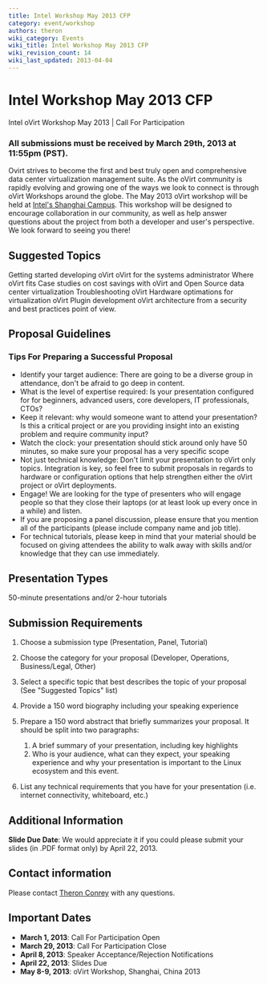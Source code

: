 ```yaml
---
title: Intel Workshop May 2013 CFP
category: event/workshop
authors: theron
wiki_category: Events
wiki_title: Intel Workshop May 2013 CFP
wiki_revision_count: 14
wiki_last_updated: 2013-04-04
---
```


# Intel Workshop May 2013 CFP

Intel oVirt Workshop May 2013 | Call For Participation

### All submissions must be received by March 29th, 2013 at 11:55pm (PST).

Ovirt strives to become the first and best truly open and comprehensive data center virtualization management suite. As the oVirt community is rapidly evolving and growing one of the ways we look to connect is through oVirt Workshops around the globe. The May 2013 oVirt workshop will be held at [Intel's Shanghai Campus](https://maps.google.com/maps?q=No.+880+Zi+Xing+Road+Zizhu+Science+Park+Minhang,+Shanghai+200241+China&hl=en&sll=23.141807,113.324834&sspn=0.077662,0.153122&t=h&hq=No.+880+Zi+Xing+Road+Zizhu+Science+Park+Minhang,+Shanghai+200241+China&radius=15000&z=13). This workshop will be designed to encourage collaboration in our community, as well as help answer questions about the project from both a developer and user's perspective. We look forward to seeing you there!

## Suggested Topics

Getting started developing oVirt oVirt for the systems administrator Where oVirt fits Case studies on cost savings with oVirt and Open Source data center virtualization Troubleshooting oVirt Hardware optimations for virtualization oVirt Plugin development oVirt architecture from a security and best practices point of view.

## Proposal Guidelines

### Tips For Preparing a Successful Proposal

*   Identify your target audience: There are going to be a diverse group in attendance, don't be afraid to go deep in content.
*   What is the level of expertise required: Is your presentation configured for for beginners, advanced users, core developers, IT professionals, CTOs?
*   Keep it relevant: why would someone want to attend your presentation? Is this a critical project or are you providing insight into an existing problem and require community input?
*   Watch the clock: your presentation should stick around only have 50 minutes, so make sure your proposal has a very specific scope
*   Not just technical knowledge: Don't limit your presentation to oVirt only topics. Integration is key, so feel free to submit proposals in regards to hardware or configuration options that help strengthen either the oVirt project or oVirt deployments.
*   Engage! We are looking for the type of presenters who will engage people so that they close their laptops (or at least look up every once in a while) and listen.
*   If you are proposing a panel discussion, please ensure that you mention all of the participants (please include company name and job title).
*   For technical tutorials, please keep in mind that your material should be focused on giving attendees the ability to walk away with skills and/or knowledge that they can use immediately.

## Presentation Types

50-minute presentations and/or 2-hour tutorials

## Submission Requirements

1.  Choose a submission type (Presentation, Panel, Tutorial)
2.  Choose the category for your proposal (Developer, Operations, Business/Legal, Other)
3.  Select a specific topic that best describes the topic of your proposal (See "Suggested Topics" list)
4.  Provide a 150 word biography including your speaking experience
5.  Prepare a 150 word abstract that briefly summarizes your proposal. It should be split into two paragraphs:
    1.  A brief summary of your presentation, including key highlights
    2.  Who is your audience, what can they expect, your speaking experience and why your presentation is important to the Linux ecosystem and this event.

6.  List any technical requirements that you have for your presentation (i.e. internet connectivity, whiteboard, etc.)

## Additional Information

**Slide Due Date**: We would appreciate it if you could please submit your slides (in .PDF format only) by April 22, 2013.

## Contact information

Please contact [Theron Conrey](mailto:theron@redhat.com) with any questions.

## Important Dates

*   **March 1, 2013**: Call For Participation Open
*   **March 29, 2013**: Call For Participation Close
*   **April 8, 2013**: Speaker Acceptance/Rejection Notifications
*   **April 22, 2013**: Slides Due
*   **May 8-9, 2013**: oVirt Workshop, Shanghai, China 2013
